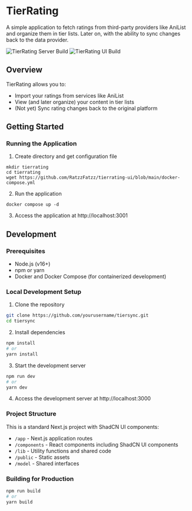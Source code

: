 # TierRating

A simple application to fetch ratings from third-party providers like AniList and organize them in tier lists. Later on, with the ability to sync changes back to the data provider.

![TierRating Server Build](https://github.com/RatzzFatzz/tierrating/workflows/release-build/badge.svg)
![TierRating UI Build](https://github.com/RatzzFatzz/tierrating-ui/workflows/release-build/badge.svg)

## Overview

TierRating allows you to:
- Import your ratings from services like AniList
- View (and later organize) your content in tier lists
- (Not yet) Sync rating changes back to the original platform

## Getting Started

### Running the Application

1. Create directory and get configuration file
```shell
mkdir tierrating
cd tierrating
wget https://github.com/RatzzFatzz/tierrating-ui/blob/main/docker-compose.yml
```
2. Run the application
```shell
docker compose up -d
```
3. Access the application at http://localhost:3001

## Development

### Prerequisites

- Node.js (v16+)
- npm or yarn
- Docker and Docker Compose (for containerized development)

### Local Development Setup

1. Clone the repository
```bash
git clone https://github.com/yourusername/tiersync.git
cd tiersync
```

2. Install dependencies
```bash
npm install
# or
yarn install
```

3. Start the development server
```bash
npm run dev
# or
yarn dev
```

4. Access the development server at http://localhost:3000

### Project Structure

This is a standard Next.js project with ShadCN UI components:

- `/app` - Next.js application routes
- `/components` - React components including ShadCN UI components
- `/lib` - Utility functions and shared code
- `/public` - Static assets
- `/model` - Shared interfaces

### Building for Production

```bash
npm run build
# or
yarn build
```